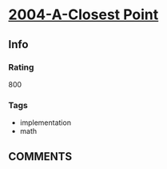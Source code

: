 # [2004-A-Closest Point](https://codeforces.com/problemset/problem/2004/A)

## Info

### Rating

800

### Tags

- implementation
- math

## __COMMENTS__

> 
